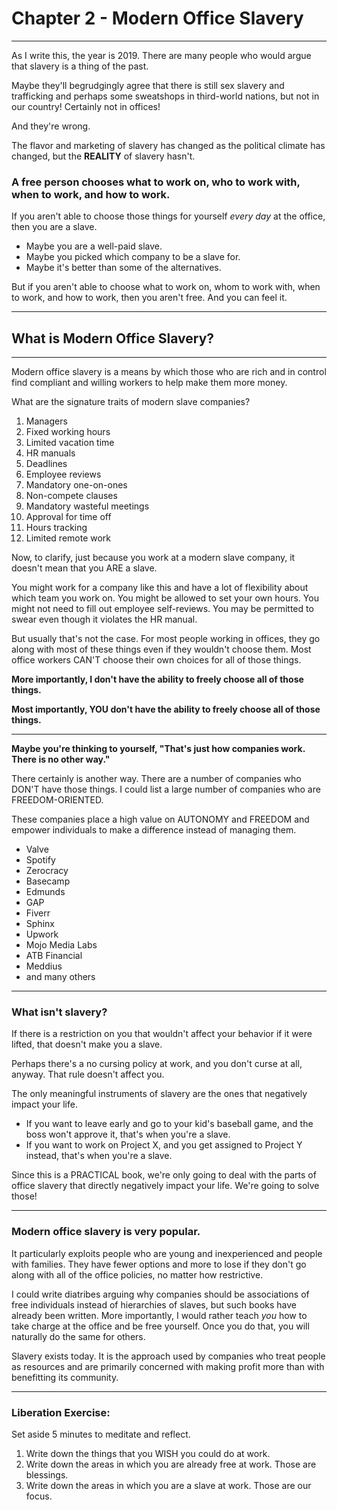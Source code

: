 # Chapter 2 - Modern Office Slavery 

----

As I write this, the year is 2019. There are many people who would argue that slavery is a thing of the past. 

Maybe they'll begrudgingly agree that there is still sex slavery and trafficking and perhaps some sweatshops in third-world nations, but not in our country! Certainly not in offices!

And they're wrong.

The flavor and marketing of slavery has changed as the political climate has changed, but the **REALITY** of slavery hasn't.

### A free person chooses what to work on, who to work with, when to work, and how to work.

If you aren't able to choose those things for yourself *every day* at the office, then you are a slave. 

- Maybe you are a well-paid slave. 
- Maybe you picked which company to be a slave for.
- Maybe it's better than some of the alternatives.

But if you aren't able to choose what to work on, whom to work with, when to work, and how to work, then you aren't free. And you can feel it.

----

## What is Modern Office Slavery?

----

Modern office slavery is a means by which those who are rich and in control find compliant and willing workers to help make them more money.

What are the signature traits of modern slave companies?

1. Managers
2. Fixed working hours
3. Limited vacation time
4. HR manuals
5. Deadlines
6. Employee reviews
7. Mandatory one-on-ones
8. Non-compete clauses
9. Mandatory wasteful meetings
10. Approval for time off
11. Hours tracking
12. Limited remote work

Now, to clarify, just because you work at a modern slave company, it doesn't mean that you ARE a slave. 

You might work for a company like this and have a lot of flexibility about which team you work on. You might be allowed to set your own hours. You might not need to fill out employee self-reviews. You may be permitted to swear even though it violates the HR manual.

But usually that's not the case. For most people working in offices, they go along with most of these things even if they wouldn't choose them. Most office workers CAN'T choose their own choices for all of those things.

**More importantly, I don't have the ability to freely choose all of those things.**

**Most importantly, YOU don't have the ability to freely choose all of those things.**

----

**Maybe you're thinking to yourself, "That's just how companies work. There is no other way."**

There certainly is another way. There are a number of companies who DON'T have those things. I could list a large number of companies who are FREEDOM-ORIENTED.

These companies place a high value on AUTONOMY and FREEDOM and empower individuals to make a difference instead of managing them. 

- Valve
- Spotify
- Zerocracy
- Basecamp
- Edmunds
- GAP
- Fiverr
- Sphinx
- Upwork
- Mojo Media Labs
- ATB Financial
- Meddius
- and many others

----

### What isn't slavery?

If there is a restriction on you that wouldn't affect your behavior if it were lifted, that doesn't make you a slave.

Perhaps there's a no cursing policy at work, and you don't curse at all, anyway. That rule doesn't affect you.

The only meaningful instruments of slavery are the ones that negatively impact your life.

- If you want to leave early and go to your kid's baseball game, and the boss won't approve it, that's when you're a slave.
- If you want to work on Project X, and you get assigned to Project Y instead, that's when you're a slave.

Since this is a PRACTICAL book, we're only going to deal with the parts of office slavery that directly negatively impact your life. We're going to solve those!

----

### Modern office slavery is very popular. 

It particularly exploits people who are young and inexperienced and people with families. They have fewer options and more to lose if they don't go along with all of the office policies, no matter how restrictive.

I could write diatribes arguing why companies should be associations of free individuals instead of hierarchies of slaves, but such books have already been written. More importantly, I would rather teach *you* how to take charge at the office and be free yourself. Once you do that, you will naturally do the same for others. 

Slavery exists today. It is the approach used by companies who treat people as resources and are primarily concerned with making profit more than with benefitting its community. 

----

### Liberation Exercise:

Set aside 5 minutes to meditate and reflect.
1. Write down the things that you WISH you could do at work.
2. Write down the areas in which you are already free at work. Those are blessings.
3. Write down the areas in which you are a slave at work. Those are our focus.
